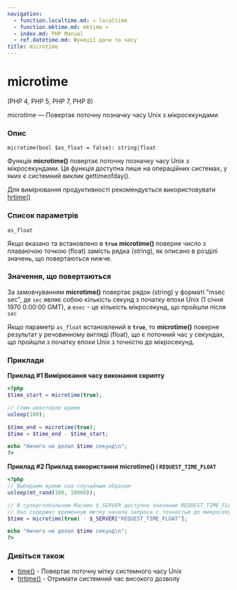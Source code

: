 ```yaml
---
navigation:
  - function.localtime.md: « localtime
  - function.mktime.md: mktime »
  - index.md: PHP Manual
  - ref.datetime.md: Функції дати та часу
title: microtime
---
```

# microtime

(PHP 4, PHP 5, PHP 7, PHP 8)

microtime — Повертає поточну позначку часу Unix з мікросекундами

### Опис

```methodsynopsis
microtime(bool $as_float = false): string|float
```

Функція **microtime()** повертає поточну позначку часу Unix з мікросекундами. Ця функція доступна лише на операційних системах, у яких є системний виклик gettimeofday().

Для вимірювання продуктивності рекомендується використовувати [hrtime()](function.hrtime.md)

### Список параметрів

`as_float`

Якщо вказано та встановлено в **`true`** **microtime()** поверне число з плаваючою точкою (float) замість рядка (string), як описано в розділі значень, що повертаються нижче.

### Значення, що повертаються

За замовчуванням **microtime()** повертає рядок (string) у форматі "msec sec", де `sec` являє собою кількість секунд з початку епохи Unix (1 січня 1970 0:00:00 GMT), а `msec` - це кількість мікросекунд, що пройшли після `sec`

Якщо параметр `as_float` встановлений в **`true`**, то **microtime()** поверне результат у речовинному вигляді (float), що є поточний час у секундах, що пройшли з початку епохи Unix з точністю до мікросекунд.

### Приклади

**Приклад #1 Вимірювання часу виконання скрипту**

```php
<?php
$time_start = microtime(true);

// Спим некоторое время
usleep(100);

$time_end = microtime(true);
$time = $time_end - $time_start;

echo "Ничего не делал $time секунд\n";
?>
```

**Приклад #2 Приклад використання **microtime()** і `REQUEST_TIME_FLOAT`**

```php
<?php
// Выбираем время сна случайным образом
usleep(mt_rand(100, 10000));

// В суперглобальном Масиве $_SERVER доступно значение REQUEST_TIME_FLOAT.
// Оно содержит временную метку начала запроса с точностью до микросекунд.
$time = microtime(true) - $_SERVER["REQUEST_TIME_FLOAT"];

echo "Ничего не делал $time секунд\n";
?>
```

### Дивіться також

-   [time()](function.time.md) - Повертає поточну мітку системного часу Unix
-   [hrtime()](function.hrtime.md) - Отримати системний час високого дозволу
